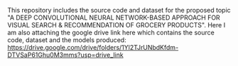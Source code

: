 This repository includes the source code and dataset for the proposed topic "A DEEP CONVOLUTIONAL NEURAL NETWORK-BASED APPROACH FOR VISUAL SEARCH & RECOMMENDATION OF GROCERY PRODUCTS".
Here I am also attaching the google drive link here which contains the source code, dataset and the models produced: https://drive.google.com/drive/folders/1Yl2TJrUNbdKfdm-DTVSaP61Ghu0M3mms?usp=drive_link
